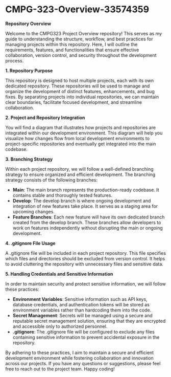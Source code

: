 # CMPG-323-Overview-33574359

**Repository Overview**

Welcome to the CMPG323 Project Overview repository! This serves as my guide to understanding the structure, workflow, and best practices for managing projects within this repository. Here, I will outline the requirements, features, and functionalities that ensure effective collaboration, version control, and security throughout the development process.

**1. Repository Purpose**

This repository is designed to host multiple projects, each with its own dedicated repository. These repositories will be used to manage and organize the development of distinct features, enhancements, and bug fixes. By separating projects into individual repositories, we can maintain clear boundaries, facilitate focused development, and streamline collaboration.

**2. Project and Repository Integration**

You will find a diagram that illustrates how projects and repositories are integrated within our development environment. This diagram will help you visualize how changes flow from local development environments to project-specific repositories and eventually get integrated into the main codebase.

**3. Branching Strategy**

Within each project repository, we will follow a well-defined branching strategy to ensure organized and efficient development. The branching strategy consists of the following branches:

- **Main**: The main branch represents the production-ready codebase. It contains stable and thoroughly tested features.
- **Develop**: The develop branch is where ongoing development and integration of new features take place. It serves as a staging area for upcoming changes.
- **Feature Branches**: Each new feature will have its own dedicated branch created from the develop branch. These branches allow developers to work on features independently without disrupting the main or ongoing development.

**4. .gitignore File Usage**

A .gitignore file will be included in each project repository. This file specifies which files and directories should be excluded from version control. It helps to avoid cluttering the repository with unnecessary files and sensitive data.

**5. Handling Credentials and Sensitive Information**

In order to maintain security and protect sensitive information, we will follow these practices:

- **Environment Variables**: Sensitive information such as API keys, database credentials, and authentication tokens will be stored as environment variables rather than hardcoding them into the code.
- **Secret Management**: Secrets will be managed using a secure and reputable secret management solution, ensuring that they are encrypted and accessible only to authorized personnel.
- **.gitignore**: The .gitignore file will be configured to exclude any files containing sensitive information to prevent accidental exposure in the repository.

By adhering to these practices, I aim to maintain a secure and efficient development environment while fostering collaboration and innovation across our projects. If you have any questions or suggestions, please feel free to reach out to the project team. Happy coding!


